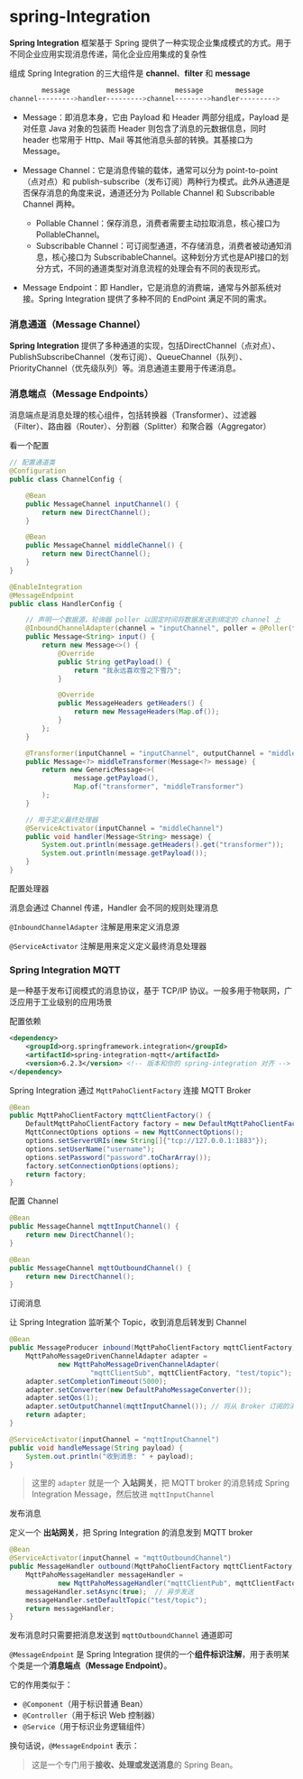 # spring-Integration

**Spring Integration** 框架基于 Spring 提供了一种实现企业集成模式的方式。用于不同企业应用实现消息传递，简化企业应用集成的复杂性

组成 Spring Integration 的三大组件是 **channel**、**filter** 和 **message**

```sh
		message			message			 message		message
channel--------->handler--------->channel-------->handler--------->

```

- Message：即消息本身，它由 Payload 和 Header 两部分组成，Payload 是对任意 Java 对象的包装而 Header 则包含了消息的元数据信息，同时 header 也常用于 Http、Mail 等其他消息头部的转换。其基接口为 Message<T>。

- Message Channel：它是消息传输的载体，通常可以分为 point-to-point（点对点）和 publish-subscribe（发布订阅）两种行为模式。此外从通道是否保存消息的角度来说，通道还分为 Pollable Channel 和 Subscribable Channel 两种。
  - Pollable Channel：保存消息，消费者需要主动拉取消息，核心接口为 PollableChannel。
  - Subscribable Channel：可订阅型通道，不存储消息，消费者被动通知消息，核心接口为 SubscribableChannel。这种划分方式也是API接口的划分方式，不同的通道类型对消息流程的处理会有不同的表现形式。

- Message Endpoint：即 Handler，它是消息的消费端，通常与外部系统对接。Spring Integration 提供了多种不同的 EndPoint 满足不同的需求。

### 消息通道（Message Channel）

**Spring Integration** 提供了多种通道的实现，包括DirectChannel（点对点）、PublishSubscribeChannel（发布订阅）、QueueChannel（队列）、PriorityChannel（优先级队列）等。消息通道主要用于传递消息。

### 消息端点（Message Endpoints）

消息端点是消息处理的核心组件，包括转换器（Transformer）、过滤器（Filter）、路由器（Router）、分割器（Splitter）和聚合器（Aggregator）

看一个配置 

```java
// 配置通道类
@Configuration
public class ChannelConfig {

    @Bean
    public MessageChannel inputChannel() {
        return new DirectChannel();
    }

    @Bean
    public MessageChannel middleChannel() {
        return new DirectChannel();
    }
}
```

```java
@EnableIntegration
@MessageEndpoint
public class HandlerConfig {

    // 声明一个数据源，轮询器 poller 以固定时间将数据发送到绑定的 channel 上
    @InboundChannelAdapter(channel = "inputChannel", poller = @Poller(fixedRate = "500"))
    public Message<String> input() {
        return new Message<>() {
            @Override
            public String getPayload() {
                return "我永远喜欢雪之下雪乃";
            }

            @Override
            public MessageHeaders getHeaders() {
                return new MessageHeaders(Map.of());
            }
        };
    }

    @Transformer(inputChannel = "inputChannel", outputChannel = "middleChannel")
    public Message<?> middleTransformer(Message<?> message) {
        return new GenericMessage<>(
                message.getPayload(),
                Map.of("transformer", "middleTransformer")
        );
    }

    // 用于定义最终处理器
    @ServiceActivator(inputChannel = "middleChannel")
    public void handler(Message<String> message) {
        System.out.println(message.getHeaders().get("transformer"));
        System.out.println(message.getPayload());
    }
}
```

配置处理器

消息会通过 Channel 传递，Handler 会不同的规则处理消息

`@InboundChannelAdapter` 注解是用来定义消息源

`@ServiceActivator` 注解是用来定义定义最终消息处理器 

### Spring Integration MQTT

是一种基于发布订阅模式的消息协议，基于 TCP/IP 协议。一般多用于物联网，广泛应用于工业级别的应用场景

配置依赖

```xml
<dependency>
    <groupId>org.springframework.integration</groupId>
    <artifactId>spring-integration-mqtt</artifactId>
    <version>6.2.3</version> <!-- 版本和你的 spring-integration 对齐 -->
</dependency>
```

Spring Integration 通过 `MqttPahoClientFactory` 连接 MQTT Broker

```java
@Bean
public MqttPahoClientFactory mqttClientFactory() {
    DefaultMqttPahoClientFactory factory = new DefaultMqttPahoClientFactory();
    MqttConnectOptions options = new MqttConnectOptions();
    options.setServerURIs(new String[]{"tcp://127.0.0.1:1883"});
    options.setUserName("username");
    options.setPassword("password".toCharArray());
    factory.setConnectionOptions(options);
    return factory;
}
```

配置 Channel 

```java
@Bean
public MessageChannel mqttInputChannel() {
    return new DirectChannel();
}

@Bean
public MessageChannel mqttOutboundChannel() {
    return new DirectChannel();
}
```

订阅消息

让 Spring Integration 监听某个 Topic，收到消息后转发到 Channel

```java
@Bean
public MessageProducer inbound(MqttPahoClientFactory mqttClientFactory) {
    MqttPahoMessageDrivenChannelAdapter adapter =
            new MqttPahoMessageDrivenChannelAdapter(
                    "mqttClientSub", mqttClientFactory, "test/topic");
    adapter.setCompletionTimeout(5000);
    adapter.setConverter(new DefaultPahoMessageConverter());
    adapter.setQos(1);
    adapter.setOutputChannel(mqttInputChannel()); // 将从 Broker 订阅的消息发送到 mqttInputChannel 通道
    return adapter;
}

@ServiceActivator(inputChannel = "mqttInputChannel")
public void handleMessage(String payload) {
    System.out.println("收到消息: " + payload);
}
```

> 这里的 `adapter` 就是一个 **入站网关**，把 MQTT broker 的消息转成 Spring Integration Message，然后放进 `mqttInputChannel`

发布消息

定义一个 **出站网关**，把 Spring Integration 的消息发到 MQTT broker

```java
@Bean
@ServiceActivator(inputChannel = "mqttOutboundChannel")
public MessageHandler outbound(MqttPahoClientFactory mqttClientFactory) {
    MqttPahoMessageHandler messageHandler =
            new MqttPahoMessageHandler("mqttClientPub", mqttClientFactory);
    messageHandler.setAsync(true);  // 异步发送
    messageHandler.setDefaultTopic("test/topic");
    return messageHandler;
}
```

发布消息时只需要把消息发送到 `mqttOutboundChannel` 通道即可

[](https://blog.csdn.net/weixin_55344375/article/details/146569230?ops_request_misc=elastic_search_misc&request_id=1ef3fd4b95370adcf4d0710abfce52ed&biz_id=0&utm_medium=distribute.pc_search_result.none-task-blog-2~all~sobaiduend~default-2-146569230-null-null.142^v102^pc_search_result_base3&utm_term=Spring%20Integration&spm=1018.2226.3001.4187)

[](https://www.tony-bro.com/posts/1578338213/index.html)

`@MessageEndpoint` 是 Spring Integration 提供的一个**组件标识注解**，用于表明某个类是一个**消息端点（Message Endpoint）**。

它的作用类似于：

- `@Component`（用于标识普通 Bean）
- `@Controller`（用于标识 Web 控制器）
- `@Service`（用于标识业务逻辑组件）

换句话说，`@MessageEndpoint` 表示：

> 这是一个专门用于**接收、处理或发送消息**的 Spring Bean。